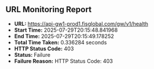 ## URL Monitoring Report

- **URL:** https://api-gw1-prod1.fisglobal.com/gw/v1/health
- **Start Time:** 2025-07-29T20:15:48.841968
- **End Time:** 2025-07-29T20:15:49.178252
- **Total Time Taken:** 0.336284 seconds
- **HTTP Status Code:** 403
- **Status:** Failure
- **Failure Reason:** HTTP Status Code: 403
